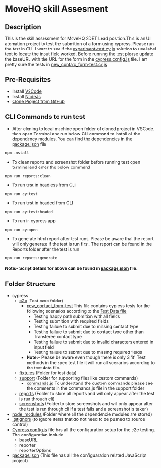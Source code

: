 # **MoveHQ skill Assesment**

## **Description**
This is the skill assessment for MoveHQ SDET Lead position.This is an UI atomation project to test the submition of a form using cypress. Please run the test in CLI. I want to see if the [experiment-test.cy.js](cypress\e2e\experiment-test.cy.js) solution to use label text to locate the input field worked. Before running the test please update the baseURL with the URL for the form in the [cypress.config.js]() file. I am pretty sure the tests in [new_contatc_form-test.cy.js](cypress\e2e\new_contact_form-test.cy.js)
## **Pre-Requisites**
* Install [VSCode](https://code.visualstudio.com/download)
* Install [NodeJs](https://nodejs.org/en/download/)
* [Clone Project from GitHub](https://github.com/a-uzzaman/MoveHQ_skill_Assesment)

## **CLI Commands to run test**

* After cloning to local machine open folder of cloned project in VSCode. then open Terminal and run below CLI command to install all the dependency modules. You can find the dependencies in the [package.json](package.json) file
```
npm install
```

* To clean reports and screenshot folder before running test open terminal and enter the below command

```
npm run reports:clean
```
* To run test in headless from CLI

```
npm run cy:test
```
* To run test in headed from CLI

```
npm run cy:test:headed
```
* To run in cypress app
```
npm run cy:open
```
* To generate html report after test runs. Please be aware that the report will only generate if the test is run first. The report can be found in the [Reports](cypress/reports) folder after the test is run
```
npm run reports:generate
```

#### **Note:-** Script details for above can be found in [package.json](package.json) file.


##  **Folder Structure**
* cypress
    * [e2e](cypress/e2e) (Test case folder)
        * [new_contact_form-test](cypress/e2e/new_contact_form-test.cy.js) This file contains cypress tests for the following scenarios according to the [Test Data file](cypress\fixtures\basicTestData.json) 
            * Testing happy path submition with all fields
            * Testing submition with required fields
            * Testing failure to submit due to missing contact type
            * Testing failure to submit due to contact type other than Transferee contact type
            * Testing failure to submit due to invalid characters entered in input field
            * Testing failure to submit due to missing required fields
        * **Note:-** Please be aware even though there is only 3 'it' Test methods in the spec test file it will run all scenarios according to the test data file. 
    * [fixtures](cypress/fixtures) (Folder for test data)
    * [support](cypress/support) (Folder for supporting files like custom commands)
        * [commands.js](cypress/support/commands.js) To understand the custom commands please see the comments in the commands.js file in the support folder
    * [reports](cypress/reports) (Folder to store all reports and will only appear after the test is run through cli)
    * [screenshots](cypress/screenshots) (Folder to store screenshots and will only appear after the test is run through cli if a test fails and a screenshot is taken)
* [node_modules](node_modules) (Folder where all the dependencie modules are stored)
* [.gitignore](.gitignore) (to ignore items that do not need to be pushed to source control)
* [Cypress.config.js](cypress.config.js) file has all the configuration setup for the e2e testing. The configuration include
    * baseURL
    * reporter
    * reporterOptions
* [package.json](package.json) (This file has all the configuaration related JavaScript project)


